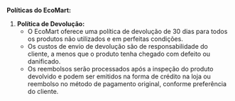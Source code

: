 **Políticas do EcoMart:**

1. **Política de Devolução:**
   - O EcoMart oferece uma política de devolução de 30 dias para todos os produtos não utilizados e em perfeitas condições.
   - Os custos de envio de devolução são de responsabilidade do cliente, a menos que o produto tenha chegado com defeito ou danificado.
   - Os reembolsos serão processados após a inspeção do produto devolvido e podem ser emitidos na forma de crédito na loja ou reembolso no método de pagamento original, conforme preferência do cliente.